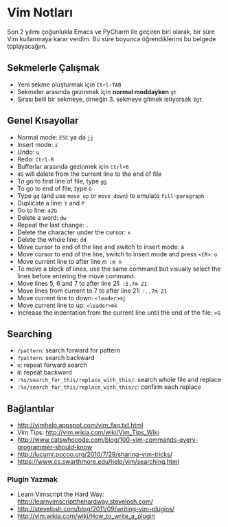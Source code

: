 # Vim Notları

Son 2 yılımı çoğunlukla Emacs ve PyCharm ile geçiren biri olarak,
bir süre Vim kullanmaya karar verdim. Bu süre boyunca öğrendiklerimi
bu belgede toplayacağım.

## Sekmelerle Çalışmak

* Yeni sekme oluşturmak için `Ctrl-TAB`
* Sekmeler arasında gezinmek için **normal moddayken** `gt`
* Sırası belli bir sekmeye, örneğin 3. sekmeye gitmek istiyorsak `3gt`

## Genel Kısayollar

* Normal mode: `ESC` ya da `jj`
* Insert mode: `i`
* Undo: `u`
* Redo: `Ctrl-R`
* Bufferlar arasında gezinmek için `Ctrl+6`
* `dG` will delete from the current line to the end of file
* To go to first line of file, type `gg`
* To go to end of file, type `G`
* Type `gq` (and use `move up` or `move down`) to emulate `fill-paragraph`
* Duplicate a line: `Y` and `P`
* Go to line: `42G`
* Delete a word: `dw`
* Repeat the last change: `.`
* Delete the character under the cursor: `x`
* Delete the whole line: `dd`
* Move cursor to end of the line and switch to insert mode: `A`
* Move cursor to end of the line, switch to insert mode and press `<CR>`: `o`
* Move current line to after line *n*: `:m n`
* To move a block of lines, use the same command but visually select the lines
  before entering the move command.
* Move lines 5, 6 and 7 to after line 21: `:5,7m 21`
* Move lines from current to 7 to after line 21: `:.,7m 21`
* Move current line to down: `<leader>mj`
* Move current line to up: `<leader>mk`
* Increase the indentation from the current line until the end of the file:
  `>G`


## Searching

* `/pattern`: search forward for pattern
* `?pattern`: search backward
* `n`: repeat forward search
* `N`: repeat backward
* `:%s/search_for_this/replace_with_this/`: search whole file and replace
* `:%s/search_for_this/replace_with_this/c`: confirm each replace

## Bağlantılar

* http://vimhelp.appspot.com/vim_faq.txt.html
* Vim Tips: http://vim.wikia.com/wiki/Vim_Tips_Wiki
* http://www.catswhocode.com/blog/100-vim-commands-every-programmer-should-know
* http://lucumr.pocoo.org/2010/7/29/sharing-vim-tricks/
* https://www.cs.swarthmore.edu/help/vim/searching.html

### Plugin Yazmak

* Learn Vimscript the Hard Way: http://learnvimscriptthehardway.stevelosh.com/
* http://stevelosh.com/blog/2011/09/writing-vim-plugins/
* http://vim.wikia.com/wiki/How_to_write_a_plugin
